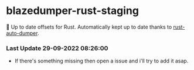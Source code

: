 # blazedumper-rust-staging

🚀 Up to date offsets for Rust. Automatically kept up to date thanks to [rust-auto-dumper](https://github.com/Akandesh/rust-auto-dumper).


### Last Update 29-09-2022 08:26:00
- If there's something missing then open a issue and i'll try to add it asap.